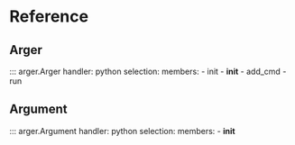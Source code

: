 # Reference

## Arger

::: arger.Arger
    handler: python
    selection:
      members:
        - init
        - __init__
        - add_cmd
        - run
    
## Argument

::: arger.Argument
    handler: python
    selection:
      members:
        - __init__
    
